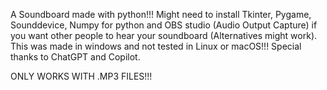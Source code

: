 A Soundboard made with python!!!
Might need to install Tkinter, Pygame, Sounddevice, Numpy for python and OBS studio (Audio Output Capture) if you want other people to hear your soundboard (Alternatives might work).
This was made in windows and not tested in Linux or macOS!!!
Special thanks to ChatGPT and Copilot.

ONLY WORKS WITH .MP3 FILES!!!
